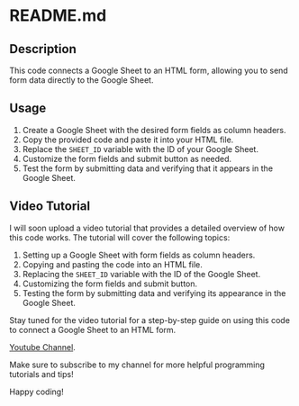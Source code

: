 # README.md

## Description

This code connects a Google Sheet to an HTML form, allowing you to send form data directly to the Google Sheet.

## Usage

1. Create a Google Sheet with the desired form fields as column headers.
2. Copy the provided code and paste it into your HTML file.
3. Replace the `SHEET_ID` variable with the ID of your Google Sheet.
4. Customize the form fields and submit button as needed.
5. Test the form by submitting data and verifying that it appears in the Google Sheet.



## Video Tutorial

I will soon upload a video tutorial that provides a detailed overview of how this code works. The tutorial will cover the following topics:

1. Setting up a Google Sheet with form fields as column headers.
2. Copying and pasting the code into an HTML file.
3. Replacing the `SHEET_ID` variable with the ID of the Google Sheet.
4. Customizing the form fields and submit button.
5. Testing the form by submitting data and verifying its appearance in the Google Sheet.

Stay tuned for the video tutorial for a step-by-step guide on using this code to connect a Google Sheet to an HTML form.


[Youtube Channel](https://www.youtube.com/channel/UCPiOYHhVeVSmJWqQfSPcCdw?sub_confirmation=1). 

Make sure to subscribe to my channel for more helpful programming tutorials and tips!

Happy coding!



